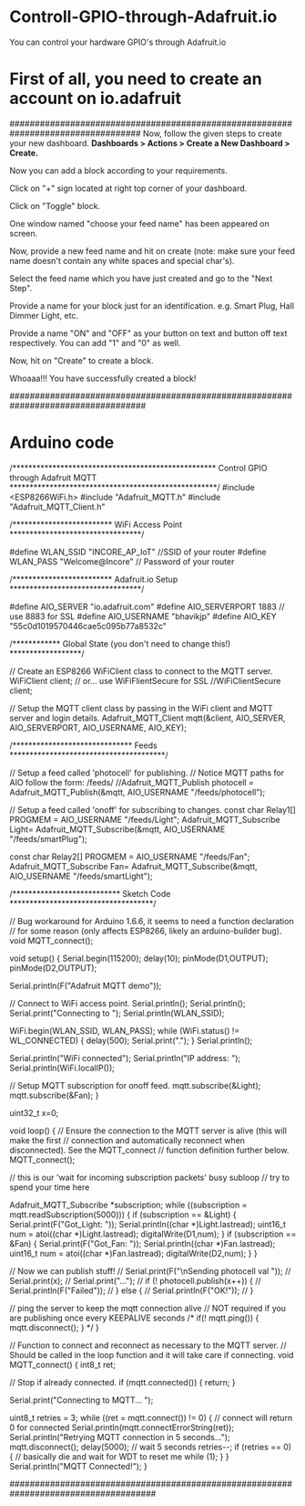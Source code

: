 # Controll-GPIO-through-Adafruit.io
You can control your hardware GPIO's through Adafruit.io

# First of all, you need to create an account on io.adafruit
##################################################################################
Now, follow the given steps to create your new dashboard. 
**Dashboards > Actions > Create a New Dashboard > Create.**

Now you can add a block according to your requirements.

Click on "+" sign located at right top corner of your dashboard.

Click on "Toggle" block.

One window named "choose your feed name" has been appeared on screen.

Now, provide a new feed name and hit on create (note: make sure your feed name doesn't contain any white spaces and special char's).

Select the feed name which you have just created and go to the "Next Step".

Provide a name for your block just for an identification. e.g. Smart Plug, Hall Dimmer Light, etc.


Provide a name "ON" and "OFF" as your button on text and button off text respectively. You can add "1" and "0" as well.

Now, hit on "Create" to create a block.

Whoaaa!!!  You have successfully created a block!

###################################################################################
# Arduino code

/***************************************************
Control GPIO through Adafruit MQTT
****************************************************/
#include <ESP8266WiFi.h>
#include "Adafruit_MQTT.h"
#include "Adafruit_MQTT_Client.h"

/************************* WiFi Access Point *********************************/

#define WLAN_SSID       "INCORE_AP_IoT" //SSID of your router
#define WLAN_PASS       "Welcome@Incore" // Password of your router

/************************* Adafruit.io Setup *********************************/

#define AIO_SERVER      "io.adafruit.com"
#define AIO_SERVERPORT  1883                   // use 8883 for SSL
#define AIO_USERNAME    "bhavikjp"
#define AIO_KEY         "55c0d1019570446cae5c095b77a8532c"

/************ Global State (you don't need to change this!) ******************/

// Create an ESP8266 WiFiClient class to connect to the MQTT server.
WiFiClient client;
// or... use WiFiFlientSecure for SSL
//WiFiClientSecure client;

// Setup the MQTT client class by passing in the WiFi client and MQTT server and login details.
Adafruit_MQTT_Client mqtt(&client, AIO_SERVER, AIO_SERVERPORT, AIO_USERNAME, AIO_KEY);

/****************************** Feeds ***************************************/

// Setup a feed called 'photocell' for publishing.
// Notice MQTT paths for AIO follow the form: <username>/feeds/<feedname>
//Adafruit_MQTT_Publish photocell = Adafruit_MQTT_Publish(&mqtt, AIO_USERNAME "/feeds/photocell");

// Setup a feed called 'onoff' for subscribing to changes.
const char Relay1[] PROGMEM = AIO_USERNAME "/feeds/Light";
Adafruit_MQTT_Subscribe Light= Adafruit_MQTT_Subscribe(&mqtt, AIO_USERNAME "/feeds/smartPlug");

const char Relay2[] PROGMEM = AIO_USERNAME "/feeds/Fan";
Adafruit_MQTT_Subscribe Fan= Adafruit_MQTT_Subscribe(&mqtt, AIO_USERNAME "/feeds/smartLight");

/*************************** Sketch Code ************************************/

// Bug workaround for Arduino 1.6.6, it seems to need a function declaration
// for some reason (only affects ESP8266, likely an arduino-builder bug).
void MQTT_connect();

void setup() {
  Serial.begin(115200);
  delay(10);
  pinMode(D1,OUTPUT);
  pinMode(D2,OUTPUT);

  Serial.println(F("Adafruit MQTT demo"));

  // Connect to WiFi access point.
  Serial.println(); Serial.println();
  Serial.print("Connecting to ");
  Serial.println(WLAN_SSID);

  WiFi.begin(WLAN_SSID, WLAN_PASS);
  while (WiFi.status() != WL_CONNECTED) {
    delay(500);
    Serial.print(".");
  }
  Serial.println();

  Serial.println("WiFi connected");
  Serial.println("IP address: "); Serial.println(WiFi.localIP());

  // Setup MQTT subscription for onoff feed.
  mqtt.subscribe(&Light);
  mqtt.subscribe(&Fan);
}

uint32_t x=0;

void loop() {
  // Ensure the connection to the MQTT server is alive (this will make the first
  // connection and automatically reconnect when disconnected).  See the MQTT_connect
  // function definition further below.
  MQTT_connect();

  // this is our 'wait for incoming subscription packets' busy subloop
  // try to spend your time here

  Adafruit_MQTT_Subscribe *subscription;
  while ((subscription = mqtt.readSubscription(5000))) {
    if (subscription == &Light) {
      Serial.print(F("Got_Light: "));
      Serial.println((char *)Light.lastread);
      uint16_t num = atoi((char *)Light.lastread);
      digitalWrite(D1,num);
    }
    if (subscription == &Fan) {
      Serial.print(F("Got_Fan: "));
      Serial.println((char *)Fan.lastread);
      uint16_t num = atoi((char *)Fan.lastread);
      digitalWrite(D2,num);
    }
  }

  // Now we can publish stuff!
//  Serial.print(F("\nSending photocell val "));
//  Serial.print(x);
//  Serial.print("...");
//  if (! photocell.publish(x++)) {
//    Serial.println(F("Failed"));
//  } else {
//    Serial.println(F("OK!"));
//  }

  // ping the server to keep the mqtt connection alive
  // NOT required if you are publishing once every KEEPALIVE seconds
  /*
  if(! mqtt.ping()) {
    mqtt.disconnect();
  }
  */
}

// Function to connect and reconnect as necessary to the MQTT server.
// Should be called in the loop function and it will take care if connecting.
void MQTT_connect() {
  int8_t ret;

  // Stop if already connected.
  if (mqtt.connected()) {
    return;
  }

  Serial.print("Connecting to MQTT... ");

  uint8_t retries = 3;
  while ((ret = mqtt.connect()) != 0) { // connect will return 0 for connected
       Serial.println(mqtt.connectErrorString(ret));
       Serial.println("Retrying MQTT connection in 5 seconds...");
       mqtt.disconnect();
       delay(5000);  // wait 5 seconds
       retries--;
       if (retries == 0) {
         // basically die and wait for WDT to reset me
         while (1);
       }
  }
  Serial.println("MQTT Connected!");
}

#####################################################################################

